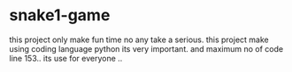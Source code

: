 # snake1-game
this project only make fun time no any take a serious. this project make using coding language python its very important. and maximum no of code line 153.. its use for everyone ..
